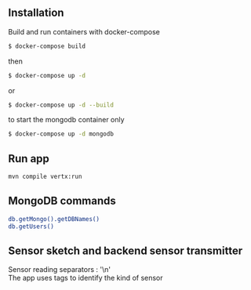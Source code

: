 ## Installation

Build and run containers with docker-compose 

```bash
$ docker-compose build
```
then
```bash
$ docker-compose up -d
```
or
```bash
$ docker-compose up -d --build
```

to start the mongodb container only
```bash
$ docker-compose up -d mongodb
```

## Run app
```bash
mvn compile vertx:run
```


## MongoDB commands

```bash
db.getMongo().getDBNames()
db.getUsers()
```

## Sensor sketch and backend sensor transmitter
Sensor reading separators : '\n' <br />
The app uses tags to identify the kind of sensor
